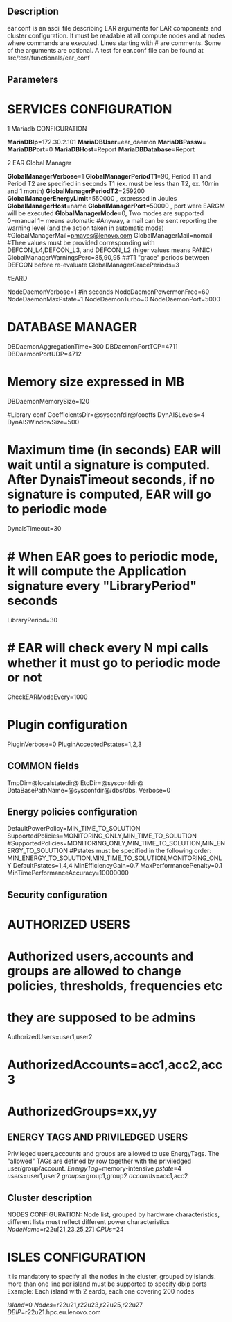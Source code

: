 Description
-----------
ear.conf is an ascii file describing EAR arguments for EAR components and cluster configuration. It must be readable at all compute nodes and at nodes where commands are executed. Lines starting with # are comments. Some of the arguments are optional. A test for ear.conf file can be found at src/test/functionals/ear_conf

Parameters
----------

# SERVICES CONFIGURATION

1 Mariadb CONFIGURATION

**MariaDBIp**=172.30.2.101
**MariaDBUser**=ear_daemon
**MariaDBPassw**=
**MariaDBPort**=0
**MariaDBHost**=Report
**MariaDBDatabase**=Report

2 EAR Global Manager

**GlobalManagerVerbose**=1 
**GlobalManagerPeriodT1**=90, Period T1 and Period T2 are specified in seconds T1 (ex. must be less than T2, ex. 10min and 1 month)
**GlobalManagerPeriodT2**=259200
**GlobalManagerEnergyLimit**=550000 , expressed in Joules
**GlobalManagerHost**=name
**GlobalManagerPort**=50000 , port were EARGM will be executed
**GlobalManagerMode**=0, Two modes are supported 0=manual 1= means automatic
#Anyway, a mail can be sent reporting the warning level (and the action taken in automatic mode)
#GlobalManagerMail=pmayes@lenovo.com
GlobalManagerMail=nomail
#Thee values must be provided corresponding with DEFCON_L4,DEFCON_L3, and DEFCON_L2 (higer values means PANIC)
GlobalManagerWarningsPerc=85,90,95
##T1 "grace" periods between DEFCON before re-evaluate
GlobalManagerGracePeriods=3

#EARD

NodeDaemonVerbose=1
#in seconds
NodeDaemonPowermonFreq=60
NodeDaemonMaxPstate=1
NodeDaemonTurbo=0
NodeDaemonPort=5000

# DATABASE MANAGER
DBDaemonAggregationTime=300
DBDaemonPortTCP=4711
DBDaemonPortUDP=4712
# Memory size expressed in MB
DBDaemonMemorySize=120

#Library conf
CoefficientsDir=@sysconfdir@/coeffs
DynAISLevels=4
DynAISWindowSize=500
# Maximum time (in seconds) EAR will wait until a signature is computed. After DynaisTimeout seconds, if no signature is computed, EAR will go to periodic mode
DynaisTimeout=30
# # When EAR goes to periodic mode, it will compute the Application signature every "LibraryPeriod" seconds
LibraryPeriod=30
# # EAR will check every N mpi calls whether it must go to periodic mode or not
CheckEARModeEvery=1000

# Plugin configuration
PluginVerbose=0
PluginAcceptedPstates=1,2,3

## COMMON fields
TmpDir=@localstatedir@
EtcDir=@sysconfdir@
DataBasePathName=@sysconfdir@/dbs/dbs.
Verbose=0


## Energy policies configuration 
DefaultPowerPolicy=MIN_TIME_TO_SOLUTION
SupportedPolicies=MONITORING_ONLY,MIN_TIME_TO_SOLUTION
#SupportedPolicies=MONITORING_ONLY,MIN_TIME_TO_SOLUTION,MIN_ENERGY_TO_SOLUTION
#Pstates must be specified in the following order: MIN_ENERGY_TO_SOLUTION,MIN_TIME_TO_SOLUTION,MONITORING_ONLY
DefaultPstates=1,4,4
MinEfficiencyGain=0.7
MaxPerformancePenalty=0.1
MinTimePerformanceAccuracy=10000000

## Security configuration

# AUTHORIZED USERS
# Authorized users,accounts and groups are allowed to change policies, thresholds, frequencies etc
# they are supposed to be admins 

AuthorizedUsers=user1,user2
# AuthorizedAccounts=acc1,acc2,acc3
# AuthorizedGroups=xx,yy


## ENERGY TAGS AND PRIVILEDGED USERS
Privileged users,accounts and groups are allowed to use EnergyTags. The "allowed" TAGs are defined by row together with the priviledged user/group/account.
*EnergyTag*=memory-intensive *pstate*=4 *users*=user1,user2 *groups*=group1,group2 *accounts*=acc1,acc2

## Cluster description

NODES CONFIGURATION: Node list, grouped by hardware characteristics, different lists must reflect different power characteristics
*NodeName*=r22u[21,23,25,27] *CPUs*=24


# ISLES CONFIGURATION
it is mandatory to specify all the nodes in the cluster, grouped by islands.
more than one line per island must be supported to specify dbip ports
Example: Each island with 2 eardb, each one covering 200 nodes


*Island*=0 *Nodes*=r22u21,r22u23,r22u25,r22u27 *DBIP*=r22u21.hpc.eu.lenovo.com 

